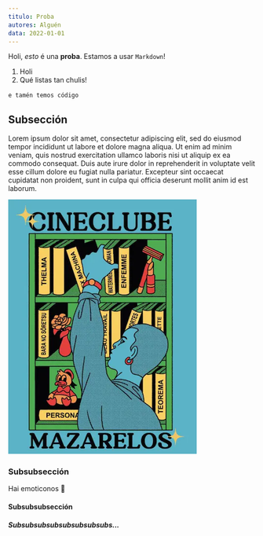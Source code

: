 ```yaml
---
titulo: Proba
autores: Alguén
data: 2022-01-01
---
```


Holi, _esto_ é una **proba**. Estamos a usar `Markdown`!

1. Holi
2. Qué listas tan chulis!

```
e tamén temos código
```

## Subsección

Lorem ipsum dolor sit amet, consectetur adipiscing elit, sed do eiusmod tempor incididunt ut labore et dolore magna aliqua. Ut enim ad minim veniam, quis nostrud exercitation ullamco laboris nisi ut aliquip ex ea commodo consequat. Duis aute irure dolor in reprehenderit in voluptate velit esse cillum dolore eu fugiat nulla pariatur. Excepteur sint occaecat cupidatat non proident, sunt in culpa qui officia deserunt mollit anim id est laborum.

![E imaxes con descripcións](/assets/fanzines/fanzine_2122.webp)

### Subsubsección

Hai emoticonos 🐢

#### Subsubsubsección

##### Subsubsubsubsubsubsubsubs...

